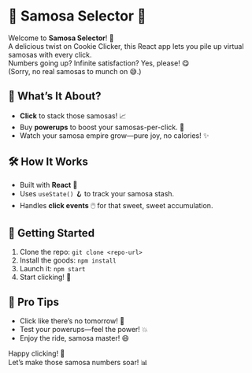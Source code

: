 # 🍤 Samosa Selector 🥟

Welcome to **Samosa Selector**! 🚀  
A delicious twist on Cookie Clicker, this React app lets you pile up virtual samosas with every click.  
Numbers going up? Infinite satisfaction? Yes, please! 😋  
(Sorry, no real samosas to munch on 😅.)

## 🎯 What’s It About?

- **Click** to stack those samosas! 📈  
- Buy **powerups** to boost your samosas-per-click. 💪  
- Watch your samosa empire grow—pure joy, no calories! ✨  

## 🛠️ How It Works

- Built with **React** 🌟  
- Uses `useState()` 🪝 to track your samosa stash.  
- Handles **click events** 🖱️ for that sweet, sweet accumulation.  

## 🚀 Getting Started

1. Clone the repo: `git clone <repo-url>`  
2. Install the goods: `npm install`  
3. Launch it: `npm start`  
4. Start clicking! 🍤  

## 🎉 Pro Tips

- Click like there’s no tomorrow! 🥟  
- Test your powerups—feel the power! 💥  
- Enjoy the ride, samosa master! 😄  

Happy clicking! 🌟  
Let’s make those samosa numbers soar! 📊
